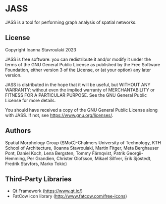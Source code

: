 ﻿# JASS
JASS is a tool for performing graph analysis of spatial networks.

## License
Copyright Ioanna Stavroulaki 2023

JASS is free software: you can redistribute it and/or modify it under 
the terms of the GNU General Public License as published by the Free
Software Foundation, either version 3 of the License, or (at your option)
any later version.

JASS is distributed in the hope that it will be useful, but WITHOUT
ANY WARRANTY; without even the implied warranty of MERCHANTABILITY or
FITNESS FOR A PARTICULAR PURPOSE. See the GNU General Public License for
more details.

You should have received a copy of the GNU General Public License along 
with JASS. If not, see <https://www.gnu.org/licenses/>.

## Authors
Spatial Morphology Group (SMoG)-Chalmers University of Technology, 
KTH School of Architecture, (Ioanna Stavroulaki, Martin Fitger,	Meta
Berghauser Pont, Daniel Koch, Lena Bergsten, Tommy Färnqvist, Patrik
Georgii-Hemming, Per Grandien, Christer Olofsson, Mikael Silfver, Erik
Sjöstedt, Fredrik Stavfors, Marko Tokic)

## Third-Party Libraries
- Qt Framework (https://www.qt.io/)
- FatCow icon library (http://www.fatcow.com/free-icons)